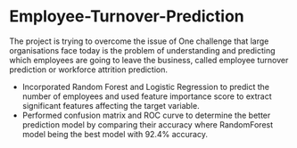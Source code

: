 # Employee-Turnover-Prediction

The project is trying to overcome the issue of One challenge that large organisations face today 
is the problem of understanding and predicting which employees are going to leave the business, 
called employee turnover prediction or workforce attrition prediction.

* Incorporated Random Forest and Logistic Regression to predict the number of employees and used feature
importance score to extract significant features affecting the target variable.
* Performed confusion matrix and ROC curve to determine the better prediction model by comparing their accuracy
where RandomForest model being the best model with 92.4% accuracy.

